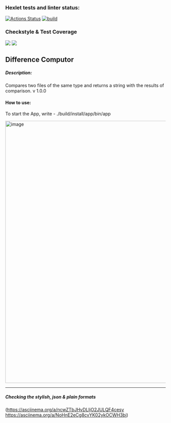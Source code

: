 ### Hexlet tests and linter status:
[![Actions Status](https://github.com/Kukuru5a/java-project-71/workflows/hexlet-check/badge.svg)](https://github.com/Kukuru5a/java-project-71/actions) [![build](https://github.com/Kukuru5a/java-project-71/actions/workflows/build.yml/badge.svg)](https://github.com/Kukuru5a/java-project-71/actions/workflows/build.yml)

### Checkstyle & Test Coverage

<a href="https://codeclimate.com/github/Kukuru5a/java-project-71/maintainability"><img src="https://api.codeclimate.com/v1/badges/1785d8e0e714291d337e/maintainability" /></a>
<a href="https://codeclimate.com/github/Kukuru5a/java-project-71/test_coverage"><img src="https://api.codeclimate.com/v1/badges/1785d8e0e714291d337e/test_coverage" /></a>


## Difference Computor

##### Description: 
Compares two files of the same type and returns a string with the results of comparison.
v 1.0.0
#### How to use:

To start the App, write - ./build/install/app/bin/app

<img width="824" alt="image" src="https://github.com/Kukuru5a/java-project-71/assets/123395035/3843d616-aa03-4cf8-af19-5f1c7a62226a">




--------
##### Checking the stylish, json & plain formats 
(https://asciinema.org/a/ncwZTbJHvDLIjO2JULQF4cesy
https://asciinema.org/a/NoHnE2eCg8cvYK02ykOCWH3bj)
